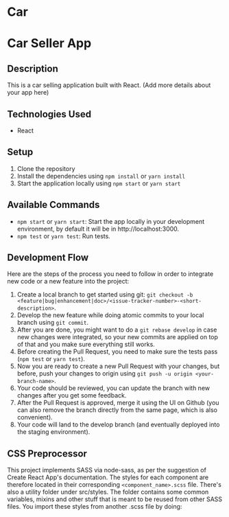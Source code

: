 # Car
# Car Seller App

## Description
This is a car selling application built with React. (Add more details about your app here)

## Technologies Used
- React

## Setup
1. Clone the repository
2. Install the dependencies using `npm install` or `yarn install`
3. Start the application locally using `npm start` or `yarn start`

## Available Commands
- `npm start` or `yarn start`: Start the app locally in your development environment, by default it will be in http://localhost:3000.
- `npm test` or `yarn test`: Run tests.

## Development Flow
Here are the steps of the process you need to follow in order to integrate new code or a new feature into the project:
1. Create a local branch to get started using git: `git checkout -b <feature|bug|enhancement|doc>/<issue-tracker-number>-<short-description>`.
2. Develop the new feature while doing atomic commits to your local branch using `git commit`.
3. After you are done, you might want to do a `git rebase develop` in case new changes were integrated, so your new commits are applied on top of that and you make sure everything still works.
4. Before creating the Pull Request, you need to make sure the tests pass (`npm test` or `yarn test`).
5. Now you are ready to create a new Pull Request with your changes, but before, push your changes to origin using `git push -u origin <your-branch-name>`.
6. Your code should be reviewed, you can update the branch with new changes after you get some feedback.
7. After the Pull Request is approved, merge it using the UI on Github (you can also remove the branch directly from the same page, which is also convenient).
8. Your code will land to the develop branch (and eventually deployed into the staging environment).

## CSS Preprocessor
This project implements SASS via node-sass, as per the suggestion of Create React App's documentation. The styles for each component are therefore located in their corresponding `<component_name>.scss` file. There's also a utility folder under src/styles. The folder contains some common variables, mixins and other stuff that is meant to be reused from other SASS files. You import these styles from another .scss file by doing:

